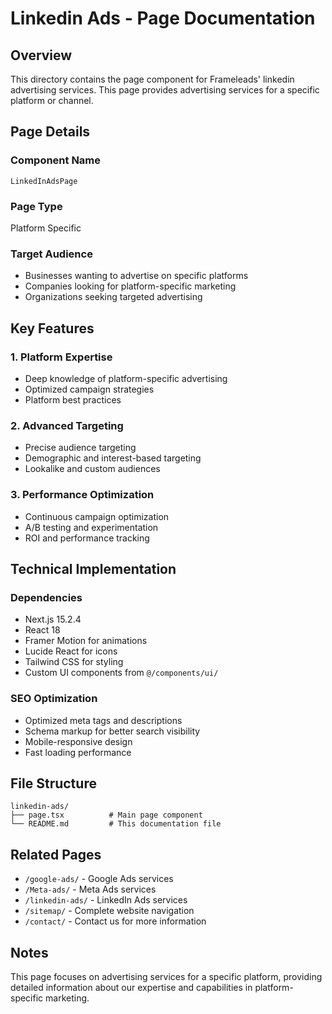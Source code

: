 # Linkedin Ads - Page Documentation

## Overview
This directory contains the page component for Frameleads' linkedin advertising services. This page provides advertising services for a specific platform or channel.

## Page Details

### Component Name
`LinkedInAdsPage`

### Page Type
Platform Specific

### Target Audience
- Businesses wanting to advertise on specific platforms
- Companies looking for platform-specific marketing
- Organizations seeking targeted advertising

## Key Features

### 1. Platform Expertise
- Deep knowledge of platform-specific advertising
- Optimized campaign strategies
- Platform best practices

### 2. Advanced Targeting
- Precise audience targeting
- Demographic and interest-based targeting
- Lookalike and custom audiences

### 3. Performance Optimization
- Continuous campaign optimization
- A/B testing and experimentation
- ROI and performance tracking

## Technical Implementation

### Dependencies
- Next.js 15.2.4
- React 18
- Framer Motion for animations
- Lucide React for icons
- Tailwind CSS for styling
- Custom UI components from `@/components/ui/`

### SEO Optimization
- Optimized meta tags and descriptions
- Schema markup for better search visibility
- Mobile-responsive design
- Fast loading performance

## File Structure
```
linkedin-ads/
├── page.tsx          # Main page component
└── README.md         # This documentation file
```

## Related Pages
- `/google-ads/` - Google Ads services
- `/Meta-ads/` - Meta Ads services
- `/linkedin-ads/` - LinkedIn Ads services
- `/sitemap/` - Complete website navigation
- `/contact/` - Contact us for more information

## Notes
This page focuses on advertising services for a specific platform, providing detailed information about our expertise and capabilities in platform-specific marketing.
